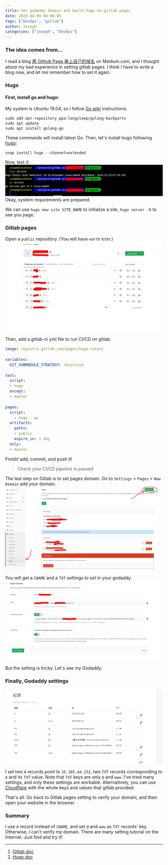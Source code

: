 ```yaml
---
title: Set godaddy domain and build hugo on gitlab pages
date: 2020-04-09 08:08:05
tags: ["DevOps", "gitlab"]
author: Joseph
categories: ["Joseph", "DevOps"]
---
```


### The idea comes from...

I read a blog [將 Github Page 串上自己的域名](https://medium.com/@moojing/個人技術站一把罩-部落格建置大全-二-將-github-page-串上自己的域名-8f7e11cf2687) on Medium.com, and I thought about my bad experience in setting gitlab pages. I think I have to write a blog now, and let me remember how to set it again.

### Hugo
#### First, install go and hugo:

My system is Ubuntu 19.04, so I follow [Go wiki](https://github.com/golang/go/wiki/Ubuntu) instructions.
```
sudo add-apt-repository ppa:longsleep/golang-backports
sudo apt update
sudo apt install golang-go
```
<!-- more -->
These commands will install latest Go.
Then, let's install hugo following [hugo](https://gohugo.io/getting-started/installing/#snap-package):
```
snap install hugo --channel=extended
```

Now, test it:
![Test go and hugo](Test-go-and-hugo.jpg)
Okay, system requirements are prepared.

We can use `hugo new site SITE_NAME` to initialize a site, `hugo server -D` to see you page.

### Gitlab pages

Open a `public` repository. (You will have `earth` icon.)
![gitlab setting](gitlab-setting-1.jpg)

Then, add a gitlab-ci yml file to run CI/CD on gitlab
```yml
image: registry.gitlab.com/pages/hugo:latest

variables:
  GIT_SUBMODULE_STRATEGY: recursive

test:
  script:
  - hugo
  except:
  - master

pages:
  script:
    - hugo --gc
  artifacts:
    paths:
    - public
    expire_in: 1 day
  only:
  - master
```
Finish! add, commit, and push it!
> Check your CI/CD pipeline is passed

The last step on Gitlab is to set pages domain. Go to `Settings` > `Pages` > `New Domain` add your domain.
![gitlab-pages-1](gitlab-pages-1.jpg)

You will get a `CNAME` and a `TXT` settings to set in your godaddy.
![gitlab-pages-2](gitlab-pages-2.jpg)

But the setting is tricky. Let's see my Godaddy.

### Finally, Godaddy settings

![godaddy](godaddy.jpg)

I set two `A` records point to `35.185.44.232`, two `TXT` records corresponding to `A` and its `TXT` value. Note that `TXT` keys are only `@` and `www`. I've tried many settings, and only these settings are workable. Alternatively, you can use [Cloudflare](https://www.cloudflare.com/) with the whole keys and values that gitlab provided.

That's all. Go back to Gitlab pages setting to verify your domain, and then open your website in the browser.

### Summary

I use `A` record instead of `CNAME`, and set `@` and `www` as `TXT` records' key. Otherwise, I can't verify my domain. There are many setting tutorial on the Internet. Just find and try it!

--------
1. [Gitlab doc](https://docs.gitlab.com/ce/user/project/pages/custom_domains_ssl_tls_certification/index.html)
2. [Hugo doc](https://gohugo.io/hosting-and-deployment/hosting-on-gitlab/)
